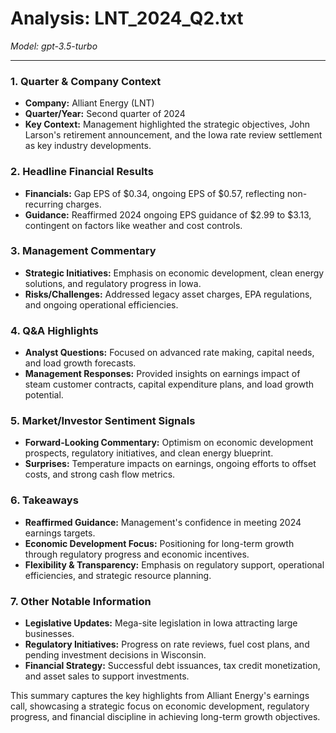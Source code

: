 # Analysis: LNT_2024_Q2.txt

*Model: gpt-3.5-turbo*

---

### 1. Quarter & Company Context
- **Company:** Alliant Energy (LNT)
- **Quarter/Year:** Second quarter of 2024
- **Key Context:** Management highlighted the strategic objectives, John Larson's retirement announcement, and the Iowa rate review settlement as key industry developments.

### 2. Headline Financial Results
- **Financials:** Gap EPS of $0.34, ongoing EPS of $0.57, reflecting non-recurring charges.
- **Guidance:** Reaffirmed 2024 ongoing EPS guidance of $2.99 to $3.13, contingent on factors like weather and cost controls.

### 3. Management Commentary
- **Strategic Initiatives:** Emphasis on economic development, clean energy solutions, and regulatory progress in Iowa.
- **Risks/Challenges:** Addressed legacy asset charges, EPA regulations, and ongoing operational efficiencies.

### 4. Q&A Highlights
- **Analyst Questions:** Focused on advanced rate making, capital needs, and load growth forecasts.
- **Management Responses:** Provided insights on earnings impact of steam customer contracts, capital expenditure plans, and load growth potential.

### 5. Market/Investor Sentiment Signals
- **Forward-Looking Commentary:** Optimism on economic development prospects, regulatory initiatives, and clean energy blueprint.
- **Surprises:** Temperature impacts on earnings, ongoing efforts to offset costs, and strong cash flow metrics.

### 6. Takeaways
- **Reaffirmed Guidance:** Management's confidence in meeting 2024 earnings targets.
- **Economic Development Focus:** Positioning for long-term growth through regulatory progress and economic incentives.
- **Flexibility & Transparency:** Emphasis on regulatory support, operational efficiencies, and strategic resource planning.

### 7. Other Notable Information
- **Legislative Updates:** Mega-site legislation in Iowa attracting large businesses.
- **Regulatory Initiatives:** Progress on rate reviews, fuel cost plans, and pending investment decisions in Wisconsin.
- **Financial Strategy:** Successful debt issuances, tax credit monetization, and asset sales to support investments.

This summary captures the key highlights from Alliant Energy's earnings call, showcasing a strategic focus on economic development, regulatory progress, and financial discipline in achieving long-term growth objectives.